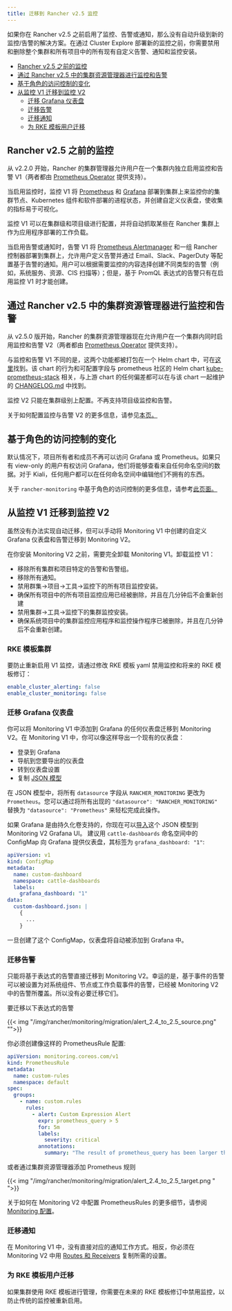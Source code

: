 ```yaml
---
title: 迁移到 Rancher v2.5 监控
---
```


如果你在 Rancher v2.5 之前启用了监控、告警或通知，那么没有自动升级到新的监控/告警的解决方案。在通过 Cluster Explore 部署新的监控之前，你需要禁用和删除整个集群和所有项目中的所有现有自定义告警、通知和监控安装。

- [Rancher v2.5 之前的监控](#rancher-v25-之前的监控)
- [通过 Rancher v2.5 中的集群资源管理器进行监控和告警](#通过-rancher-v25-中的集群资源管理器进行监控和告警)
- [基于角色的访问控制的变化](#基于角色的访问控制的变化)
- [从监控 V1 迁移到监控 V2](#从监控-v1-迁移到监控-v2)
  - [迁移 Grafana 仪表盘](#迁移-grafana-仪表盘)
  - [迁移告警](#迁移告警)
  - [迁移通知](#迁移通知)
  - [为 RKE 模板用户迁移](#为-rke-模板用户迁移)

## Rancher v2.5 之前的监控

从 v2.2.0 开始，Rancher 的集群管理器允许用户在一个集群内独立启用监控和告警 V1（两者都由 [Prometheus Operator](https://github.com/prometheus-operator/prometheus-operator) 提供支持）。

当启用监控时，监控 V1 将 [Prometheus](https://prometheus.io/) 和 [Grafana](https://grafana.com/docs/grafana/latest/getting-started/what-is-grafana/) 部署到集群上来监控你的集群节点、Kubernetes 组件和软件部署的进程状态，并创建自定义仪表盘，使收集的指标易于可视化。

监控 V1 可以在集群级和项目级进行配置，并将自动抓取某些在 Rancher 集群上作为应用程序部署的工作负载。

当启用告警或通知时，告警 V1 将 [Prometheus Alertmanager](https://prometheus.io/docs/alerting/latest/alertmanager/) 和一组 Rancher 控制器部署到集群上，允许用户定义告警并通过 Email、Slack、PagerDuty 等配置基于告警的通知。用户可以根据需要监控的内容选择创建不同类型的告警（例如，系统服务、资源、CIS 扫描等）；但是，基于 PromQL 表达式的告警只有在启用监控 V1 时才能创建。

## 通过 Rancher v2.5 中的集群资源管理器进行监控和告警

从 v2.5.0 版开始，Rancher 的集群资源管理器现在允许用户在一个集群内同时启用监控和告警 V2（两者都由 [Prometheus Operator](https://github.com/prometheus-operator/prometheus-operator) 提供支持）。

与监控和告警 V1 不同的是，这两个功能都被打包在一个 Helm chart 中，可在[这里](https://github.com/rancher/charts/blob/main/charts/rancher-monitoring)找到。该 chart 的行为和可配置字段与 prometheus 社区的 Helm chart [kube-prometheus-stack](https://github.com/prometheus-community/helm-charts/tree/main/charts/kube-prometheus-stack) 相关，与上游 chart 的任何偏差都可以在与该 chart 一起维护的 [CHANGELOG.md](https://github.com/rancher/charts/blob/main/charts/rancher-monitoring/CHANGELOG.md) 中找到。

监控 V2 只能在集群级别上配置。不再支持项目级监控和告警。

关于如何配置监控与告警 V2 的更多信息，请参见[本页。](/docs/rancher2.5/monitoring-alerting/configuration/_index)

## 基于角色的访问控制的变化

默认情况下，项目所有者和成员不再可以访问 Grafana 或 Prometheus。如果只有 view-only 的用户有权访问 Grafana，他们将能够查看来自任何命名空间的数据。对于 Kiali，任何用户都可以在任何命名空间中编辑他们不拥有的东西。

关于 `rancher-monitoring` 中基于角色的访问控制的更多信息，请参考[此页面。](/docs/rancher2.5/monitoring-alerting/rbac/_index)

## 从监控 V1 迁移到监控 V2

虽然没有办法实现自动迁移，但可以手动将 Monitoring V1 中创建的自定义 Grafana 仪表盘和告警迁移到 Monitoring V2。

在你安装 Monitoring V2 之前，需要完全卸载 Monitoring V1。卸载监控 V1：

- 移除所有集群和项目特定的告警和告警组。
- 移除所有通知。
- 禁用群集->项目->工具->监控下的所有项目监控安装。
- 确保所有项目中的所有项目监控应用已经被删除，并且在几分钟后不会重新创建
- 禁用集群->工具->监控下的集群监控安装。
- 确保系统项目中的集群监控应用程序和监控操作程序已被删除，并且在几分钟后不会重新创建。

### RKE 模板集群

要防止重新启用 V1 监控，请通过修改 RKE 模板 yaml 禁用监控和将来的 RKE 模板修订：

```yaml
enable_cluster_alerting: false
enable_cluster_monitoring: false
```

### 迁移 Grafana 仪表盘

你可以将 Monitoring V1 中添加到 Grafana 的任何仪表盘迁移到 Monitoring V2。在 Monitoring V1 中，你可以像这样导出一个现有的仪表盘：

- 登录到 Grafana
- 导航到您要导出的仪表盘
- 转到仪表盘设置
- 复制 [JSON 模型](https://grafana.com/docs/grafana/latest/dashboards/json-model/)

在 JSON 模型中，将所有 `datasource` 字段从 `RANCHER_MONITORING` 更改为 `Prometheus`。您可以通过将所有出现的 `"datasource": "RANCHER_MONITORING"` 替换为 `"datasource": "Prometheus"` 来轻松完成此操作。

如果 Grafana 是由持久化卷支持的，你现在可以[导入](https://grafana.com/docs/grafana/latest/dashboards/export-import/)这个 JSON 模型到 Monitoring V2 Grafana UI。
建议用 `cattle-dashboards` 命名空间中的 ConfigMap 向 Grafana 提供仪表盘，其标签为 `grafana_dashboard: "1"`:

```yaml
apiVersion: v1
kind: ConfigMap
metadata:
  name: custom-dashboard
  namespace: cattle-dashboards
  labels:
    grafana_dashboard: "1"
data:
  custom-dashboard.json: |
    { 
      ... 
    }
```

一旦创建了这个 ConfigMap，仪表盘将自动被添加到 Grafana 中。

### 迁移告警

只能将基于表达式的告警直接迁移到 Monitoring V2。幸运的是，基于事件的告警可以被设置为对系统组件、节点或工作负载事件的告警，已经被 Monitoring V2 中的告警所覆盖。所以没有必要迁移它们。

要迁移以下表达式的告警

{{< img "/img/rancher/monitoring/migration/alert_2.4_to_2.5_source.png" "">}}

你必须创建像这样的 PrometheusRule 配置:

```yaml
apiVersion: monitoring.coreos.com/v1
kind: PrometheusRule
metadata:
  name: custom-rules
  namespace: default
spec:
  groups:
    - name: custom.rules
      rules:
        - alert: Custom Expression Alert
          expr: prometheus_query > 5
          for: 5m
          labels:
            severity: critical
          annotations:
            summary: "The result of prometheus_query has been larger than 5 for 5m. Current value {{ $value }}"
```

或者通过集群资源管理器添加 Prometheus 规则

{{< img "/img/rancher/monitoring/migration/alert_2.4_to_2.5_target.png " ">}}

关于如何在 Monitoring V2 中配置 PrometheusRules 的更多细节，请参阅 [Monitoring 配置](/docs/rancher2.5/monitoring-alerting/configuration/_index#prometheusrules-配置)。

### 迁移通知

在 Monitoring V1 中，没有直接对应的通知工作方式。相反，你必须在 Monitoring V2 中用 [Routes 和 Receivers](/docs/rancher2.5/monitoring-alerting/configuration/_index#alertmanager-配置) 复制所需的设置。

### 为 RKE 模板用户迁移

如果集群使用 RKE 模板进行管理，你需要在未来的 RKE 模板修订中禁用监控，以防止传统的监控被重新启用。
